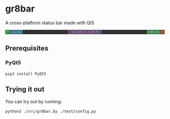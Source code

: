 # gr8bar
A cross-platform status bar made with Qt5

![](res/example-bar.png)

## Prerequisites 

### PyQt5
```
pip3 install PyQt5
```

## Trying it out
You can try out by running:

```
python3 ./src/gr8bar.by ./test/config.py
```
